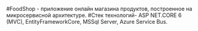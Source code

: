 #FoodShop - приложение онлайн магазина продуктов, построенное на микросервисной архитектуре.
#Стек технологий- ASP NET.CORE 6 (MVC), EntityFrameworkCore, MSSql Server, Azure Service Bus. 

